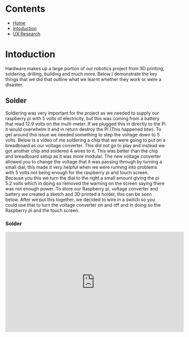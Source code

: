 # Contents

- [Home](index.md)
- [Intoduction](#Intoduction)
- [UX Research](#uxresearch)

# Intoduction

Hardware makes up a large portion of our robotics project from 3D printing, soldering, drilling, building and much more. Below I demonstrate the key things that we did that outline what we learnt whether they work or were a disaster.

## Solder
Soldiering was very important for the project as we needed to supply our raspberry pi with 5 volts of electricity, but this was coming from a battery that read 12.9 volts on the multi-meter. If we plugged this in directly to the Pi it would overwhelm it and in return destroy the PI (This happened btw). To get around this issue we needed something to step the voltage down to 5 volts. Below is a video of me soldering a chip that we were going to put on a breadboard as our voltage converter. This did not go to play and instead we got another chip and soldered 4 wires to it. This was better than the chip and breadboard setup as it was more modular. The new voltage converter allowed you to change the voltage that it was passing through by turning a small dial, this made it very helpful when we were running into problems with 5 volts not being enough for the raspberry pi and touch screen. Because you this we turn the dial to the right a small amount giving the pi 5.2 volts which in doing so removed the warning on the screen saying there was not enough power.
To store our Raspberry pi, voltage converter and battery we created a sketch and 3D printed a holder, this can be seen below. After we put this together, we decided to wire in a switch so you could use that to turn the voltage converter on and off and in doing so the Raspberry pi and the touch screen.




### Solder

<iframe width="560" height="315" src="https://www.youtube.com/embed/u_7Dsir4nNE" frameborder="0" allow="accelerometer; autoplay; encrypted-media; gyroscope; picture-in-picture" allowfullscreen></iframe>

